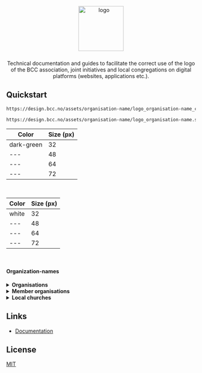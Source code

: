 <p align="center">
  <img alt="logo" src="https://fastly.jsdelivr.net/npm/@vant/assets/logo.png" width="120" height="120" style="margin-bottom: 10px;">
</p>
<p align="center">Technical documentation and guides to facilitate the correct use of the logo of the BCC association, joint initiatives and local congregations on digital platforms (websites, applications etc.).</p>

## Quickstart

```bash
https://design.bcc.no/assets/organisation-name/logo_organisation-name_color_size.png

https://design.bcc.no/assets/organisation-name/logo_organisation-name.svg
```

| **Color** | **Size** (px) | 
| --- | --- |
| dark-green | 32 |
| --- | 48 |
| --- | 64 |
| --- | 72 |
<br>

| **Color** | **Size** (px) |
| --- | --- |
| white | 32 |
| --- | 48 |
| --- | 64 |
| --- | 72 |
<br>

#### Organization-names

  <details><summary><strong>Organisations</strong></summary>
  
  - bcc-media
  - bcc-event
  - bcc-ateam
  - bcc-fund
  - bcc-music
  - bcc-facilities

  </details>

  <details><summary><strong>Member organisations</strong></summary>
  
  - bcc-norway
  - bcc-germany

  </details>

  <details><summary><strong>Local churches</strong></summary>
  
  - bcc-bergen
  - bcc-drammen-sande
  - bcc-eiker
  - bcc-grenland
  - bcc-hallingdal
  - bcc-hamar
  - bcc-harstad
  - bcc-honefoss
  - bcc-molde
  - bcc-maaloy
  - bcc-oslo-og-follo
  - bcc-sandefjord
  - bcc-stavanger
  - bcc-stord
  - bcc-sorlandet
  - bcc-tonsberg
  - bcc-valdres
  - bcc-ostfold

  </details>

</details>

## Links

- [Documentation](https://developer.bcc.no/bcc-design)

## License

[MIT](https://en.wikipedia.org/wiki/MIT_License)